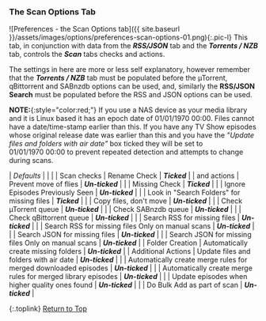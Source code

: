 <!-- START PREFERENCES {SCAN OPTIONS TAB] ---- -->
### The Scan Options Tab

![Preferences - the Scan Options tab]({{ site.baseurl }}/assets/images/options/preferences-scan-options-01.png){:.pic-l}
This tab, in conjunction with data from the _**RSS/JSON**_ tab and the _**Torrents / NZB**_ tab, controls the _**Scan**_ tabs checks and actions.

The settings in here are more or less self explanatory, however remember that the _**Torrents / NZB**_ tab must be populated before the µTorrent, qBittorrent and SABnzdb options can be used, and, similarly the **RSS/JSON Search** must be populated before the RSS and JSON options can be used.

**NOTE:**{:style="color:red;"} If you use a NAS device as your media library and it is Linux based it has an epoch date of 01/01/1970&nbsp;00:00. Files cannot have a date/time-stamp earlier than this. If you have any TV Show episodes whose original release date was earlier than this and you have the _"Update files and folders with air date"_ box ticked they will be set to 01/01/1970&nbsp;00:00 to prevent repeated detection and attempts to change during scans.

| *Defaults* | | |
| Scan checks | Rename Check | _**Ticked**_ |
| and actions | Prevent move of flies | _**Un-ticked**_ | 
| | Missing Check | _**Ticked**_ |
| | Ignore Episodes Previously Seen | _**Un-ticked**_ |
| | Look in "Search Folders" for missing files | _**Ticked**_ |
| | Copy files, don't move | _**Un-ticked**_ |
| | Check µTorrent queue | _**Un-ticked**_ |
| | Check SABnzdb queue | _**Un-ticked**_ |
| | Check qBittorrent queue | _**Un-ticked**_ |
| | Search RSS for missing files | _**Un-ticked**_ |
| | Search RSS for missing files Only on manual scans | _**Un-ticked**_ |
| | Search JSON for missing files | _**Un-ticked**_ |
| | Search JSON for missing files Only on manual scans | _**Un-ticked**_ |
| Folder Creation | Automatically create missing folders | _**Un-ticked**_ |
| Additional Actions | Update files and folders with air date | _**Un-ticked**_ |
| | Automatically create merge rules for merged downloaded episodes | _**Un-ticked**_ |
| | Automatically create merge rules for merged library episodes | _**Un-ticked**_ |
| | Update episodes when higher quality ones found | _**Un-ticked**_ |
| | Do Bulk Add as part of scan | _**Un-ticked**_ |

{:.toplink}
[Return to Top]()
<!-- END PREFERENCES {SCAN OPTIONS TAB] ------ -->
